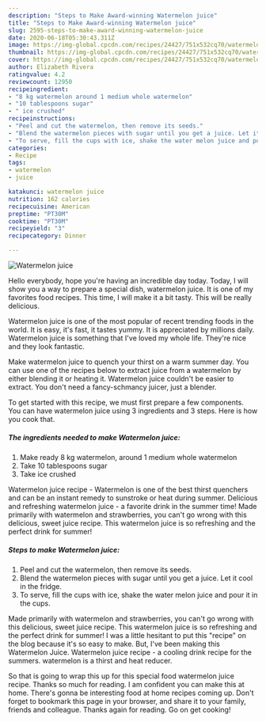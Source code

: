 ```yaml
---
description: "Steps to Make Award-winning Watermelon juice"
title: "Steps to Make Award-winning Watermelon juice"
slug: 2595-steps-to-make-award-winning-watermelon-juice
date: 2020-06-18T05:30:43.311Z
image: https://img-global.cpcdn.com/recipes/24427/751x532cq70/watermelon-juice-recipe-main-photo.jpg
thumbnail: https://img-global.cpcdn.com/recipes/24427/751x532cq70/watermelon-juice-recipe-main-photo.jpg
cover: https://img-global.cpcdn.com/recipes/24427/751x532cq70/watermelon-juice-recipe-main-photo.jpg
author: Elizabeth Rivera
ratingvalue: 4.2
reviewcount: 12950
recipeingredient:
- "8 kg watermelon around 1 medium whole watermelon"
- "10 tablespoons sugar"
- " ice crushed"
recipeinstructions:
- "Peel and cut the watermelon, then remove its seeds."
- "Blend the watermelon pieces with sugar until you get a juice. Let it cool in the fridge."
- "To serve, fill the cups with ice, shake the water melon juice and pour it in the cups."
categories:
- Recipe
tags:
- watermelon
- juice

katakunci: watermelon juice 
nutrition: 162 calories
recipecuisine: American
preptime: "PT30M"
cooktime: "PT30M"
recipeyield: "3"
recipecategory: Dinner

---
```



![Watermelon juice](https://img-global.cpcdn.com/recipes/24427/751x532cq70/watermelon-juice-recipe-main-photo.jpg)

Hello everybody, hope you're having an incredible day today. Today, I will show you a way to prepare a special dish, watermelon juice. It is one of my favorites food recipes. This time, I will make it a bit tasty. This will be really delicious.

Watermelon juice is one of the most popular of recent trending foods in the world. It is easy, it's fast, it tastes yummy. It is appreciated by millions daily. Watermelon juice is something that I've loved my whole life. They're nice and they look fantastic.

Make watermelon juice to quench your thirst on a warm summer day. You can use one of the recipes below to extract juice from a watermelon by either blending it or heating it. Watermelon juice couldn&#39;t be easier to extract. You don&#39;t need a fancy-schmancy juicer, just a blender.


To get started with this recipe, we must first prepare a few components. You can have watermelon juice using 3 ingredients and 3 steps. Here is how you cook that.

<!--inarticleads1-->

##### The ingredients needed to make Watermelon juice:

1. Make ready 8 kg watermelon, around 1 medium whole watermelon
1. Take 10 tablespoons sugar
1. Take  ice crushed


Watermelon juice recipe - Watermelon is one of the best thirst quenchers and can be an instant remedy to sunstroke or heat during summer. Delicious and refreshing watermelon juice - a favorite drink in the summer time! Made primarily with watermelon and strawberries, you can&#39;t go wrong with this delicious, sweet juice recipe. This watermelon juice is so refreshing and the perfect drink for summer! 

<!--inarticleads2-->

##### Steps to make Watermelon juice:

1. Peel and cut the watermelon, then remove its seeds.
1. Blend the watermelon pieces with sugar until you get a juice. Let it cool in the fridge.
1. To serve, fill the cups with ice, shake the water melon juice and pour it in the cups.


Made primarily with watermelon and strawberries, you can&#39;t go wrong with this delicious, sweet juice recipe. This watermelon juice is so refreshing and the perfect drink for summer! I was a little hesitant to put this &#34;recipe&#34; on the blog because it&#39;s so easy to make. But, I&#39;ve been making this Watermelon Juice. Watermelon juice recipe - a cooling drink recipe for the summers. watermelon is a thirst and heat reducer. 

So that is going to wrap this up for this special food watermelon juice recipe. Thanks so much for reading. I am confident you can make this at home. There's gonna be interesting food at home recipes coming up. Don't forget to bookmark this page in your browser, and share it to your family, friends and colleague. Thanks again for reading. Go on get cooking!
